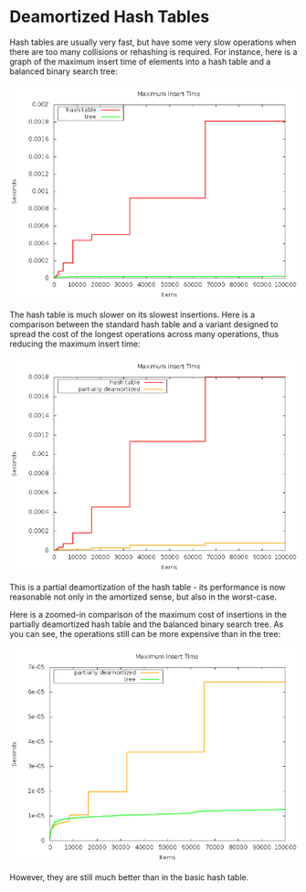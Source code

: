 Deamortized Hash Tables
======================

Hash tables are usually very fast, but have some very slow operations when there are too many collisions or rehashing is required.
For instance, here is a graph of the maximum insert time of elements into a hash table and a balanced binary search tree:

![](src/benchmark/insert-maxtime-0.png "Maximum Insert Time")

The hash table is much slower on its slowest insertions.
Here is a comparison between the standard hash table and a variant designed to spread the cost of the longest operations across many operations, thus reducing the maximum insert time:

![](src/benchmark/insert-maxtime-2.png "Maximum Insert Time")

This is a partial deamortization of the hash table - its performance is now reasonable not only in the amortized sense, but also in the worst-case.

Here is a zoomed-in comparison of the maximum cost of insertions in the partially deamortized hash table and the balanced binary search tree.
As you can see, the operations still can be more expensive than in the tree:

![](src/benchmark/insert-maxtime-3.png "Maximum Insert Time")

However, they are still much better than in the basic hash table.